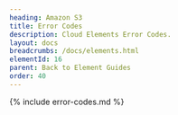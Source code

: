 ```yaml
---
heading: Amazon S3
title: Error Codes
description: Cloud Elements Error Codes.
layout: docs
breadcrumbs: /docs/elements.html
elementId: 16
parent: Back to Element Guides
order: 40
---
```


{% include error-codes.md %}
